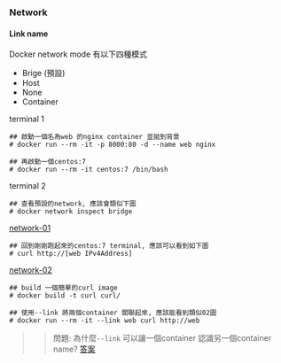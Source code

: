 
### Network

#### Link name

Docker network mode 有以下四種模式

- Brige (預設)
- Host
- None
- Container

terminal 1
```
## 啟動一個名為web 的nginx container 並拋到背景
# docker run --rm -it -p 8000:80 -d --name web nginx

## 再啟動一個centos:7
# docker run --rm -it centos:7 /bin/bash
```

terminal 2
```
## 查看預設的network, 應該會類似下圖 
# docker network inspect bridge
```
[network-01](images/network-01.png)

```
## 回到剛剛跑起來的centos:7 terminal, 應該可以看到如下圖
# curl http://[web IPv4Address]
```
[network-02](images/network-02.png)

```
## build 一個簡單的curl image
# docker build -t curl curl/
```

```
## 使用--link 將兩個container 關聯起來, 應該能看到類似02圖
# docker run --rm -it --link web curl http://web

```

>> 問題: 為什麼`--link` 可以讓一個container 認識另一個container name?
[答案](images/network-03.png)

